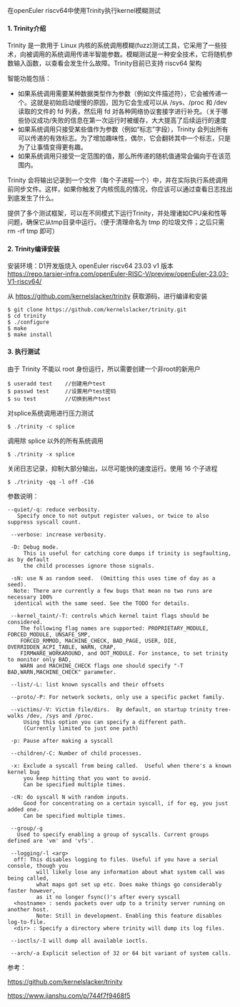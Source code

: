 在openEuler riscv64中使用Trinity执行kernel模糊测试

#### 1. Trinity介绍

Trinity 是一款用于 Linux 内核的系统调用模糊(fuzz)测试工具，它采用了一些技术，向被调用的系统调用传递半智能参数。模糊测试是一种安全技术，它将随机参数输入函数，以查看会发生什么故障。Trinity目前已支持 riscv64 架构

智能功能包括：

- 如果系统调用需要某种数据类型作为参数（例如文件描述符），它会被传递一个。这就是初始启动缓慢的原因，因为它会生成可以从 /sys、/proc 和 /dev 读取的文件的 fd 列表，然后用 fd 对各种网络协议套接字进行补充。（关于哪些协议成功/失败的信息在第一次运行时被缓存，大大提高了后续运行的速度
- 如果系统调用只接受某些值作为参数（例如“标志”字段），Trinity 会列出所有可以传递的有效标志。为了增加趣味性，偶尔，它会翻转其中一个标志，只是为了让事情变得更有趣。
- 如果系统调用只接受一定范围的值，那么所传递的随机值通常会偏向于在该范围内。

Trinity 会将输出记录到一个文件（每个子进程一个）中，并在实际执行系统调用前同步文件。这样，如果你触发了内核慌乱的情况，你应该可以通过查看日志找出到底发生了什么。

提供了多个测试框架，可以在不同模式下运行Trinity，并处理诸如CPU亲和性等问题，确保它从tmp目录中运行。（便于清理命名为 tmp 的垃圾文件；之后只需 rm -rf tmp 即可）

#### 2. Trinity编译安装

安装环境：D1开发版烧入 openEuler riscv64 23.03 v1 版本 https://repo.tarsier-infra.com/openEuler-RISC-V/preview/openEuler-23.03-V1-riscv64/

从 https://github.com/kernelslacker/trinity 获取源码，进行编译和安装

````
$ git clone https://github.com/kernelslacker/trinity.git
$ cd trinity
$ ./configure
$ make
$ make install
````

#### 3. 执行测试

由于 Trinity 不能以 root 身份运行，所以需要创建一个非root的新用户

````
$ useradd test    //创建用户test
$ passwd test     //设置用户test密码
$ su test         //切换到用户test
````

对splice系统调用进行压力测试

````
$ ./trinity -c splice
````

调用除 splice 以外的所有系统调用

````
$ ./trinity -x splice
````

关闭日志记录，抑制大部分输出，以尽可能快的速度运行。使用 16 个子进程

````
$ ./trinity -qq -l off -C16
````

参数说明：

````
--quiet/-q: reduce verbosity.
   Specify once to not output register values, or twice to also suppress syscall count.

 --verbose: increase verbosity.

 -D: Debug mode.
     This is useful for catching core dumps if trinity is segfaulting, as by default
     the child processes ignore those signals.

 -sN: use N as random seed.  (Omitting this uses time of day as a seed).
  Note: There are currently a few bugs that mean no two runs are necessary 100%
  identical with the same seed. See the TODO for details.

 --kernel_taint/-T: controls which kernel taint flags should be considered.
	The following flag names are supported: PROPRIETARY_MODULE, FORCED_MODULE, UNSAFE_SMP,
	FORCED_RMMOD, MACHINE_CHECK, BAD_PAGE, USER, DIE, OVERRIDDEN_ACPI_TABLE, WARN, CRAP,
	FIRMWARE_WORKAROUND, and OOT_MODULE. For instance, to set trinity to monitor only BAD,
	WARN and MACHINE_CHECK flags one should specify "-T BAD,WARN,MACHINE_CHECK" parameter.

 --list/-L: list known syscalls and their offsets

 --proto/-P: For network sockets, only use a specific packet family.

 --victims/-V: Victim file/dirs.  By default, on startup trinity tree-walks /dev, /sys and /proc.
     Using this option you can specify a different path.
     (Currently limited to just one path)

 -p: Pause after making a syscall

 --children/-C: Number of child processes.

 -x: Exclude a syscall from being called.  Useful when there's a known kernel bug
     you keep hitting that you want to avoid.
     Can be specified multiple times.

 -cN: do syscall N with random inputs.
     Good for concentrating on a certain syscall, if for eg, you just added one.
     Can be specified multiple times.

 --group/-g
   Used to specify enabling a group of syscalls. Current groups defined are 'vm' and 'vfs'.

 --logging/-l <arg>
  off: This disables logging to files. Useful if you have a serial console, though you
         will likely lose any information about what system call was being called,
         what maps got set up etc. Does make things go considerably faster however,
         as it no longer fsync()'s after every syscall
  <hostname> : sends packets over udp to a trinity server running on another host.
         Note: Still in development. Enabling this feature disables log-to-file.
  <dir> : Specify a directory where trinity will dump its log files.

 --ioctls/-I will dump all available ioctls.

 --arch/-a Explicit selection of 32 or 64 bit variant of system calls.
````



参考：

https://github.com/kernelslacker/trinity

https://www.jianshu.com/p/744f7f9468f5